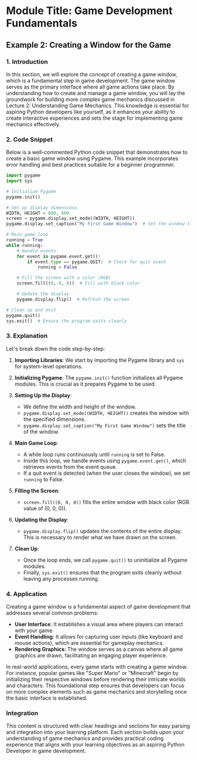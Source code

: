 # Module Title: Game Development Fundamentals

## Example 2: Creating a Window for the Game

### 1. Introduction
In this section, we will explore the concept of creating a game window, which is a fundamental step in game development. The game window serves as the primary interface where all game actions take place. By understanding how to create and manage a game window, you will lay the groundwork for building more complex game mechanics discussed in Lecture 2: Understanding Game Mechanics. This knowledge is essential for aspiring Python developers like yourself, as it enhances your ability to create interactive experiences and sets the stage for implementing game mechanics effectively.

### 2. Code Snippet
Below is a well-commented Python code snippet that demonstrates how to create a basic game window using Pygame. This example incorporates error handling and best practices suitable for a beginner programmer.

```python
import pygame
import sys

# Initialize Pygame
pygame.init()

# Set up display dimensions
WIDTH, HEIGHT = 800, 600
screen = pygame.display.set_mode((WIDTH, HEIGHT))
pygame.display.set_caption("My First Game Window")  # Set the window title

# Main game loop
running = True
while running:
    # Handle events
    for event in pygame.event.get():
        if event.type == pygame.QUIT:  # Check for quit event
            running = False

    # Fill the screen with a color (RGB)
    screen.fill((0, 0, 0))  # Fill with black color

    # Update the display
    pygame.display.flip()  # Refresh the screen

# Clean up and exit
pygame.quit()
sys.exit()  # Ensure the program exits cleanly
```

### 3. Explanation
Let's break down the code step-by-step:

1. **Importing Libraries**: We start by importing the Pygame library and `sys` for system-level operations.
   
2. **Initializing Pygame**: The `pygame.init()` function initializes all Pygame modules. This is crucial as it prepares Pygame to be used.

3. **Setting Up the Display**:
   - We define the width and height of the window.
   - `pygame.display.set_mode((WIDTH, HEIGHT))` creates the window with the specified dimensions.
   - `pygame.display.set_caption("My First Game Window")` sets the title of the window.

4. **Main Game Loop**: 
   - A while loop runs continuously until `running` is set to False.
   - Inside this loop, we handle events using `pygame.event.get()`, which retrieves events from the event queue.
   - If a quit event is detected (when the user closes the window), we set `running` to False.

5. **Filling the Screen**: 
   - `screen.fill((0, 0, 0))` fills the entire window with black color (RGB value of (0, 0, 0)).
   
6. **Updating the Display**: 
   - `pygame.display.flip()` updates the contents of the entire display. This is necessary to render what we have drawn on the screen.

7. **Clean Up**: 
   - Once the loop ends, we call `pygame.quit()` to uninitialize all Pygame modules.
   - Finally, `sys.exit()` ensures that the program exits cleanly without leaving any processes running.

### 4. Application
Creating a game window is a fundamental aspect of game development that addresses several common problems:
- **User Interface**: It establishes a visual area where players can interact with your game.
- **Event Handling**: It allows for capturing user inputs (like keyboard and mouse actions), which are essential for gameplay mechanics.
- **Rendering Graphics**: The window serves as a canvas where all game graphics are drawn, facilitating an engaging player experience.

In real-world applications, every game starts with creating a game window. For instance, popular games like "Super Mario" or "Minecraft" begin by initializing their respective windows before rendering their intricate worlds and characters. This foundational step ensures that developers can focus on more complex elements such as game mechanics and storytelling once the basic interface is established.

### Integration
This content is structured with clear headings and sections for easy parsing and integration into your learning platform. Each section builds upon your understanding of game mechanics and provides practical coding experience that aligns with your learning objectives as an aspiring Python Developer in game development.
